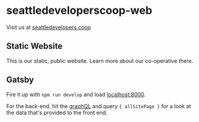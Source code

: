 # seattledeveloperscoop-web

Visit us at [seattledevelopers.coop](https://www.seattledevelopers.coop)

## Static Website

This is our static, public website.  Learn more about our co-operative there.

## Gatsby

Fire it up with `npm run develop` and load [localhost:8000](http://localhost:8000).

For the back-end, hit the [graphQL](http://localhost:8000/___graphql) and query
`{ allSitePage }` for a look at the data that's provided to the front end.
